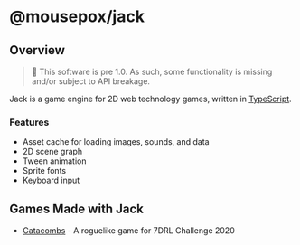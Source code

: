 # @mousepox/jack

## Overview

> :construction: This software is pre 1.0. As such, some functionality is missing and/or subject to API breakage.

Jack is a game engine for 2D web technology games, written in [TypeScript](https://www.typescriptlang.org).

### Features

* Asset cache for loading images, sounds, and data
* 2D scene graph
* Tween animation
* Sprite fonts
* Keyboard input

## Games Made with Jack

* [Catacombs](https://gosub.itch.io/catacombs) - A roguelike game for 7DRL Challenge 2020
